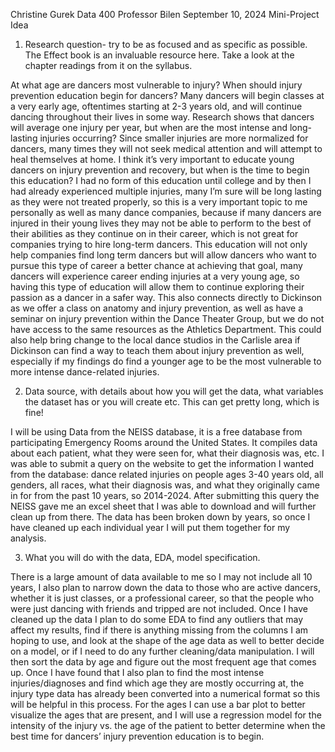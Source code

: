 
Christine Gurek
Data 400
Professor Bilen
September 10, 2024
Mini-Project Idea
1)	Research question- try to be as focused and as specific as possible. The Effect book is an invaluable resource here. Take a look at the chapter readings from it on the syllabus.

At what age are dancers most vulnerable to injury? When should injury prevention education begin for dancers?
Many dancers will begin classes at a very early age, oftentimes starting at 2-3 years old, and will continue dancing throughout their lives in some way. Research shows that dancers will average one injury per year, but when are the most intense and long-lasting injuries occurring? Since smaller injuries are more normalized for dancers, many times they will not seek medical attention and will attempt to heal themselves at home. I think it’s very important to educate young dancers on injury prevention and recovery, but when is the time to begin this education? I had no form of this education until college and by then I had already experienced multiple injuries, many I’m sure will be long lasting as they were not treated properly, so this is a very important topic to me personally as well as many dance companies, because if many dancers are injured in their young lives they may not be able to perform to the best of their abilities as they continue on in their career, which is not great for companies trying to hire long-term dancers. This education will not only help companies find long term dancers but will allow dancers who want to pursue this type of career a better chance at achieving that goal, many dancers will experience career ending injuries at a very young age, so having this type of education will allow them to continue exploring their passion as a dancer in a safer way. This also connects directly to Dickinson as we offer a class on anatomy and injury prevention, as well as have a seminar on injury prevention within the Dance Theater Group, but we do not have access to the same resources as the Athletics Department. This could also help bring change to the local dance studios in the Carlisle area if Dickinson can find a way to teach them about injury prevention as well, especially if my findings do find a younger age to be the most vulnerable to more intense dance-related injuries.

2)	Data source, with details about how you will get the data, what variables the dataset has or you will create etc. This can get pretty long, which is fine!

I will be using Data from the NEISS database, it is a free database from participating Emergency Rooms around the United States. It compiles data about each patient, what they were seen for, what their diagnosis was, etc. I was able to submit a query on the website to get the information I wanted from the database: dance related injuries on people ages 3-40 years old, all genders, all races, what their diagnosis was, and what they originally came in for from the past 10 years, so 2014-2024. After submitting this query the NEISS gave me an excel sheet that I was able to download and will further clean up from there. The data has been broken down by years, so once I have cleaned up each individual year I will put them together for my analysis. 

3)	What you will do with the data, EDA, model specification.

There is a large amount of data available to me so I may not include all 10 years, I also plan to narrow down the data to those who are active dancers, whether it is just classes, or a professional career, so that the people who were just dancing with friends and tripped are not included. Once I have cleaned up the data I plan to do some EDA to find any outliers that may affect my results, find if there is anything missing from the columns I am hoping to use, and look at the shape of the age data as well to better decide on a model, or if I need to do any further cleaning/data manipulation. I will then sort the data by age and figure out the most frequent age that comes up. Once I have found that I also plan to find the most intense injuries/diagnoses and find which age they are mostly occurring at, the injury type data has already been converted into a numerical format so this will be helpful in this process. For the ages I can use a bar plot to better visualize the ages that are present, and I will use a regression model for the intensity of the injury vs. the age of the patient to better determine when the best time for dancers’ injury prevention education is to begin.







